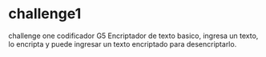 # challenge1
challenge one codificador G5
Encriptador de texto basico, ingresa un texto, lo encripta y puede ingresar un texto encriptado para desencriptarlo. 
